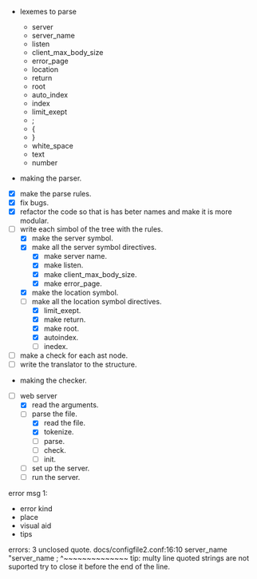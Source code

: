 - lexemes to parse
	- server
	- server_name
	- listen
	- client_max_body_size
	- error_page
	- location
	- return
	- root
	- auto_index
	- index
	- limit_exept
	- ;
	- {
	- }
	- white_space
	- text
	- number

- making the parser.
- [x] make the parse rules.
- [x] fix bugs.
- [x] refactor the code so that is has beter names and make it is more modular.
- [ ] write each simbol of the tree with the rules.
	- [x] make the server symbol.
	- [x] make all the server symbol directives.
		- [x] make server name.
		- [x] make listen.
		- [x] make client_max_body_size.
		- [x] make error_page.
	- [x] make the location symbol.
	- [ ] make all the location symbol directives.
		- [x] limit_exept.
		- [x] make return.
		- [x] make root.
		- [x] autoindex.
		- [ ] inedex.
- [ ] make a check for each ast node.
- [ ] write the translator to the structure.

- making the checker.

- [ ] web server
	- [x] read the arguments.
	- [ ] parse the file.
		- [x] read the file.
		- [x] tokenize.
		- [ ] parse.
		- [ ] check.
		- [ ] init.
	- [ ] set up the server.
	- [ ] run the server.

error msg 1:
- error kind
- place
- visual aid
- tips










errors: 3
unclosed quote.
docs/configfile2.conf:16:10
	server_name "server_name ;
				^~~~~~~~~~~~~~~
tip: multy line quoted strings are not suported try to close it before the end of the line.



